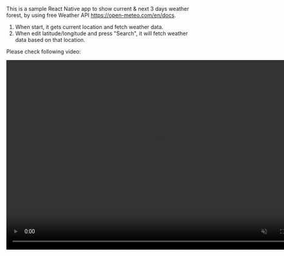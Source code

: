 This is a sample React Native app to show current & next 3 days weather forest, by using free Weather API https://open-meteo.com/en/docs.

1. When start, it gets current location and fetch weather data.
2. When edit latitude/longitude and press "Search", it will fetch weather data based on that location.

Please check following video:

<video controls="" width="800" height="500" muted="" loop="" autoplay="">
<source src="https://github.com/bd901029/react-native-weather-app-test/assets/46511221/33b496a8-cb64-4beb-93ca-3bc6112c8940" type="video/mp4">
</video>
